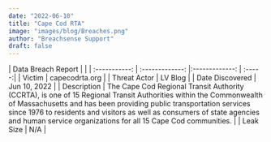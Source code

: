 ```yaml
---
date: "2022-06-10"
title: "Cape Cod RTA"
image: "images/blog/Breaches.png"
author: "Breachsense Support"
draft: false
---
```


| Data Breach Report         |              | 
| :-----------: | :-------------:   |:-------------:    | :-----:|
| Victim    | capecodrta.org      | 
| Threat Actor    | LV Blog      | 
| Date Discovered    | Jun 10, 2022      | 
| Description    | The Cape Cod Regional Transit Authority (CCRTA), is one of 15 Regional Transit Authorities within the Commonwealth of Massachusetts and has been providing public transportation services since 1976 to residents and visitors as well as consumers of state agencies and human service organizations for all 15 Cape Cod communities.       | 
| Leak Size    | N/A      | 


